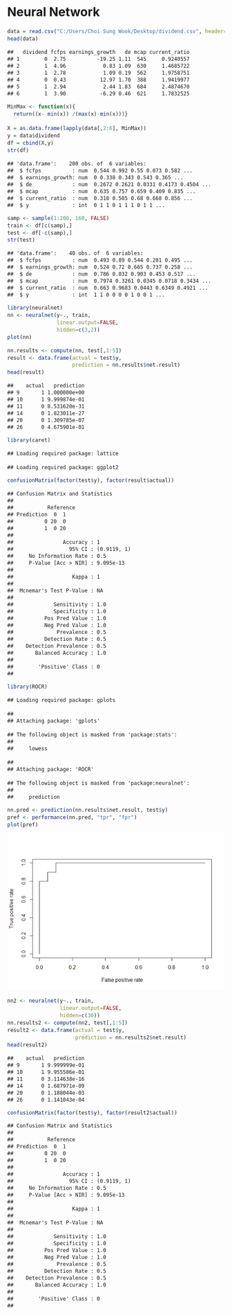 Neural Network
================

``` r
data = read.csv("C:/Users/Choi Sung Wook/Desktop/dividend.csv", header=T)
head(data)
```

    ##   dividend fcfps earnings_growth   de mcap current_ratio
    ## 1        0  2.75          -19.25 1.11  545     0.9240557
    ## 2        1  4.96            0.83 1.09  630     1.4685722
    ## 3        1  2.78            1.09 0.19  562     1.9758751
    ## 4        0  0.43           12.97 1.70  388     1.9419977
    ## 5        1  2.94            2.44 1.83  684     2.4874670
    ## 6        1  3.90           -6.29 0.46  621     1.7832525

``` r
MinMax <- function(x){
  return((x- min(x)) /(max(x)-min(x)))}

X = as.data.frame(lapply(data[,2:6], MinMax))
y = data$dividend
df = cbind(X,y)
str(df)
```

    ## 'data.frame':    200 obs. of  6 variables:
    ##  $ fcfps          : num  0.544 0.992 0.55 0.073 0.582 ...
    ##  $ earnings_growth: num  0 0.338 0.343 0.543 0.365 ...
    ##  $ de             : num  0.2672 0.2621 0.0331 0.4173 0.4504 ...
    ##  $ mcap           : num  0.635 0.757 0.659 0.409 0.835 ...
    ##  $ current_ratio  : num  0.318 0.505 0.68 0.668 0.856 ...
    ##  $ y              : int  0 1 1 0 1 1 1 0 1 1 ...

``` r
samp <- sample(1:200, 160, FALSE)
train <- df[c(samp),]
test <- df[-c(samp),]
str(test)
```

    ## 'data.frame':    40 obs. of  6 variables:
    ##  $ fcfps          : num  0.493 0.89 0.544 0.201 0.495 ...
    ##  $ earnings_growth: num  0.524 0.72 0.665 0.737 0.258 ...
    ##  $ de             : num  0.786 0.832 0.903 0.453 0.517 ...
    ##  $ mcap           : num  0.7974 0.3261 0.0345 0.0718 0.3434 ...
    ##  $ current_ratio  : num  0.663 0.9683 0.0443 0.6349 0.4921 ...
    ##  $ y              : int  1 1 0 0 0 0 1 0 0 1 ...

``` r
library(neuralnet)
nn <- neuralnet(y~., train,
                linear.output=FALSE,
                hidden=c(3,2))
plot(nn)
```

``` r
nn.results <- compute(nn, test[,1:5])
result <- data.frame(actual = test$y,
                     prediction = nn.results$net.result)
head(result)
```

    ##    actual   prediction
    ## 9       1 1.000000e+00
    ## 10      1 9.999874e-01
    ## 11      0 8.531620e-31
    ## 14      0 1.823011e-27
    ## 20      0 1.309785e-07
    ## 26      0 4.675901e-01

``` r
library(caret)
```

    ## Loading required package: lattice

    ## Loading required package: ggplot2

``` r
confusionMatrix(factor(test$y), factor(result$actual))
```

    ## Confusion Matrix and Statistics
    ## 
    ##           Reference
    ## Prediction  0  1
    ##          0 20  0
    ##          1  0 20
    ##                                      
    ##                Accuracy : 1          
    ##                  95% CI : (0.9119, 1)
    ##     No Information Rate : 0.5        
    ##     P-Value [Acc > NIR] : 9.095e-13  
    ##                                      
    ##                   Kappa : 1          
    ##                                      
    ##  Mcnemar's Test P-Value : NA         
    ##                                      
    ##             Sensitivity : 1.0        
    ##             Specificity : 1.0        
    ##          Pos Pred Value : 1.0        
    ##          Neg Pred Value : 1.0        
    ##              Prevalence : 0.5        
    ##          Detection Rate : 0.5        
    ##    Detection Prevalence : 0.5        
    ##       Balanced Accuracy : 1.0        
    ##                                      
    ##        'Positive' Class : 0          
    ## 

``` r
library(ROCR)
```

    ## Loading required package: gplots

    ## 
    ## Attaching package: 'gplots'

    ## The following object is masked from 'package:stats':
    ## 
    ##     lowess

    ## 
    ## Attaching package: 'ROCR'

    ## The following object is masked from 'package:neuralnet':
    ## 
    ##     prediction

``` r
nn.pred <- prediction(nn.results$net.result, test$y)
pref <- performance(nn.pred, "tpr", "fpr")
plot(pref)
```

![](14강-과제--ing-_files/figure-markdown_github/unnamed-chunk-7-1.png)

``` r
nn2 <- neuralnet(y~., train,
                 linear.output=FALSE,
                 hidden=c(30))
nn.results2 <- compute(nn2, test[,1:5])
result2 <- data.frame(actual = test$y,
                      prediction = nn.results2$net.result)
head(result2)
```

    ##    actual   prediction
    ## 9       1 9.999999e-01
    ## 10      1 9.955586e-01
    ## 11      0 3.114638e-16
    ## 14      0 1.687971e-09
    ## 20      0 1.188044e-03
    ## 26      0 1.141043e-04

``` r
confusionMatrix(factor(test$y), factor(result2$actual))
```

    ## Confusion Matrix and Statistics
    ## 
    ##           Reference
    ## Prediction  0  1
    ##          0 20  0
    ##          1  0 20
    ##                                      
    ##                Accuracy : 1          
    ##                  95% CI : (0.9119, 1)
    ##     No Information Rate : 0.5        
    ##     P-Value [Acc > NIR] : 9.095e-13  
    ##                                      
    ##                   Kappa : 1          
    ##                                      
    ##  Mcnemar's Test P-Value : NA         
    ##                                      
    ##             Sensitivity : 1.0        
    ##             Specificity : 1.0        
    ##          Pos Pred Value : 1.0        
    ##          Neg Pred Value : 1.0        
    ##              Prevalence : 0.5        
    ##          Detection Rate : 0.5        
    ##    Detection Prevalence : 0.5        
    ##       Balanced Accuracy : 1.0        
    ##                                      
    ##        'Positive' Class : 0          
    ##
